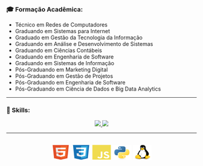 ### 🎓 Formação Acadêmica:

- Técnico em Redes de Computadores
- Graduando em Sistemas para Internet
- Graduado em Gestão da Tecnologia da Informação
- Graduando em Análise e Desenvolvimento de Sistemas
- Graduando em Ciências Contábeis
- Graduando em Engenharia de Software
- Graduando em Sistemas de Informação
- Pós-Graduando em Marketing Digital
- Pós-Graduando em Gestão de Projetos
- Pós-Graduando em Engenharia de Software
- Pós-Graduando em Ciência de Dados e Big Data Analytics

___________________________________________________________________________________________________________________________________________________________________________________

### 💼 Skills:

<p align="center">
<a href="https://github.com/tacitoau/">
  <img height="160em" src="https://github-readme-stats.vercel.app/api?username=tacitoau&show_icons=true&theme=react&include_all_commits=true&count_private=true"/>
  <img height="160em" src="https://github-readme-stats.vercel.app/api/top-langs/?username=tacitoau&layout=compact&langs_count=7&theme=react"/>
</a>
</p>

___________________________________________________________________________________________________________________________________________________________________________________

<p align="center"><br>
  <img align="center" alt="HTML" height="40" width="50" src="https://raw.githubusercontent.com/devicons/devicon/master/icons/html5/html5-original.svg">
  <img align="center" alt="CSS" height="40" width="50" src="https://raw.githubusercontent.com/devicons/devicon/master/icons/css3/css3-original.svg">
  <img align="center" alt="JavaScript" height="40" width="50" src="https://raw.githubusercontent.com/devicons/devicon/master/icons/javascript/javascript-plain.svg">
  <img align="center" alt="Python" height="40" width="50" src="https://raw.githubusercontent.com/devicons/devicon/master/icons/python/python-original.svg">
  <img align="center" alt="Linux" height="40" width="50" src="https://raw.githubusercontent.com/devicons/devicon/master/icons/linux/linux-original.svg">
</p>
